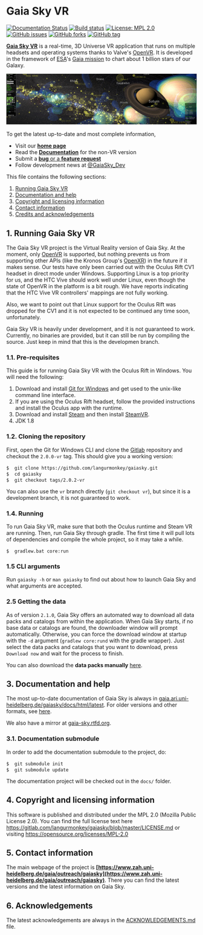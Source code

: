 # Gaia Sky VR

[![Documentation Status](https://readthedocs.org/projects/gaia-sky/badge/?version=latest)](http://gaia-sky.readthedocs.io/en/latest/?badge=latest)
[![Build status](https://gitlab.com/langurmonkey/gaiasky/badges/master/pipeline.svg)](https://gitlab.com/langurmonkey/gaiasky/commits/master)
[![License: MPL 2.0](https://img.shields.io/badge/License-MPL%202.0-brightgreen.svg)](https://opensource.org/licenses/MPL-2.0)
[![GitHub issues](https://img.shields.io/github/issues/langurmonkey/gaiasky.svg)](https://github.com/langurmonkey/gaiasky/issues)
[![GitHub forks](https://img.shields.io/github/forks/langurmonkey/gaiasky.svg)](https://github.com/langurmonkey/gaiasky/network)
[![GitHub tag](https://img.shields.io/github/tag/langurmonkey/gaiasky.svg)](https://github.com/langurmonkey/gaiasky/tags/)

[**Gaia Sky VR**](https://zah.uni-heidelberg.de/gaia/outreach/gaiasky) is a real-time, 3D Universe VR application that
runs on multiple headsets and operating systems thanks to Valve's [OpenVR](https://github.com/ValveSoftware/openvr). It is developed in the framework of [ESA](http://www.esa.int/ESA)'s [Gaia mission](http://sci.esa.int/gaia) to chart about 1 billion stars of our Galaxy.

<img src="header.jpg" alt="Gaia Sky header" style="max-height: 20em;" />

To get the latest up-to-date and most complete information,

*  Visit our [**home page**](https://zah.uni-heidelberg.de/gaia/outreach/gaiasky)
*  Read the [**Documentation**](http://gaia.ari.uni-heidelberg.de/gaiasky/docs/html/latest) for the non-VR version
*  Submit a [**bug** or a **feature request**](https://gitlab.com/langurmonkey/gaiasky/issues)
*  Follow development news at [@GaiaSky_Dev](https://twitter.com/GaiaSky_Dev)

This file contains the following sections:

1. [Running Gaia Sky VR](#1-running-gaia-sky-vr)
2. [Documentation and help](#2-documentation-and-help)
3. [Copyright and licensing information](#3-copyright-and-licensing-information)
4. [Contact information](#4-contact-information)
5. [Credits and acknowledgements](#5-acknowledgements)


## 1. Running Gaia Sky VR

The Gaia Sky VR project is the Virtual Reality version of Gaia Sky. At the moment, only [OpenVR](https://github.com/ValveSoftware/openvr) is supported, but nothing prevents us from supporting other APIs (like the Kronos Group's [OpenXR](https://www.khronos.org/openxr)) in the future if it makes sense. Our tests have only been carried out with the Oculus Rift CV1 headset in direct mode under Windows. Supporting Linux is a top priority for us, and the HTC Vive should work well under Linux, even though the state of OpenVR in the platform is a bit rough. We have reports indicating that the HTC Vive VR controllers' mappings are not fully working.

Also, we want to point out that Linux support for the Oculus Rift was dropped for the CV1 and it is not expected to be continued any time soon, unfortunately.

Gaia Sky VR is heavily under development, and it is not guaranteed to work. Currently, no binaries are provided, but it can still be run by compiling the source. Just keep in mind that this is the developmen branch.

### 1.1. Pre-requisites

This guide is for running Gaia Sky VR with the Oculus Rift in Windows. You will need the following: 

1. Download and install [Git for Windows](http://gitforwindows.org/) and get used to the unix-like command line interface.
2. If you are using the Oculus Rift headset, follow the provided instructions and install the Oculus app with the runtime.
3. Download and install [Steam](http://store.steampowered.com/) and then install [SteamVR](http://store.steampowered.com/steamvr).
4. JDK 1.8

### 1.2. Cloning the repository

First, open the Git for Windows CLI and clone the [Gitlab](https://gitlab.com/langurmonkey/gaiasky) repository and checkout the `2.0.0-vr` tag. This should give you a working version:

```
$  git clone https://github.com/langurmonkey/gaiasky.git
$  cd gaiasky
$  git checkout tags/2.0.2-vr
```

You can also use the `vr` branch directly (`git checkout vr`), but since it is a development branch, it is not guaranteed to work.


### 1.4. Running

To run Gaia Sky VR, make sure that both the Oculus runtime and Steam VR are running. Then, run Gaia Sky through gradle. The first time it will pull lots of dependencies and compile the whole project, so it may take a while.

```
$  gradlew.bat core:run
```


### 1.5 CLI arguments

Run `gaiasky -h` or `man gaiasky` to find out about how to launch Gaia Sky and what arguments are accepted.

### 2.5 Getting the data

As of version `2.1.0`, Gaia Sky offers an automated way to download all data packs and catalogs from within the application. When Gaia Sky starts, if no base data or catalogs are found, the downloader window will prompt automatically. Otherwise, you can force the download window at startup with the `-d` argument (`gradlew core:rund` with the gradle wrapper). Just select the data packs and catalogs that you want to download, press `Download now` and wait for the process to finish.

You can also download the **data packs manually** [here](http://gaia.ari.uni-heidelberg.de/gaiasky/files/autodownload/).


##  3. Documentation and help

The most up-to-date documentation of Gaia Sky is always in [gaia.ari.uni-heidelberg.de/gaiasky/docs/html/latest](http://gaia.ari.uni-heidelberg.de/gaiasky/docs/html/latest). For older versions and other formats, see [here](http://gaia.ari.uni-heidelberg.de/gaiasky/docs).

We also have a mirror at [gaia-sky.rtfd.org](https://gaia-sky.readthedocs.io).

### 3.1. Documentation submodule

In order to add the documentation submodule to the project, do:

```
$  git submodule init
$  git submodule update
```

The documentation project will be checked out in the `docs/` folder.


##  4. Copyright and licensing information

This software is published and distributed under the MPL 2.0
(Mozilla Public License 2.0). You can find the full license
text here https://gitlab.com/langurmonkey/gaiasky/blob/master/LICENSE.md
or visiting https://opensource.org/licenses/MPL-2.0

##  5. Contact information

The main webpage of the project is
**[https://www.zah.uni-heidelberg.de/gaia/outreach/gaiasky](https://www.zah.uni-heidelberg.de/gaia/outreach/gaiasky)**. There you can find
the latest versions and the latest information on Gaia Sky.

##  6. Acknowledgements

The latest acknowledgements are always in the [ACKNOWLEDGEMENTS.md](https://gitlab.com/langurmonkey/gaiasky/blob/master/ACKNOWLEDGEMENTS.md) file.

